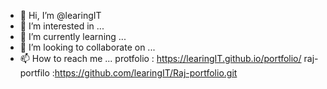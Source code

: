 - 👋 Hi, I’m @learingIT
- 👀 I’m interested in ...
- 🌱 I’m currently learning ...
- 💞️ I’m looking to collaborate on ...
- 📫 How to reach me ...
protfolio : https://learingIT.github.io/portfolio/
raj-portfilo :https://github.com/learingIT/Raj-portfolio.git

<!---
learingIT/learingIT is a ✨ special ✨ repository because its `README.md` (this file) appears on your GitHub profile.
You can click the Preview link to take a look at your changes.
--->
